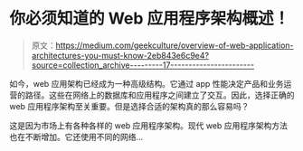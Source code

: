 # 你必须知道的 Web 应用程序架构概述！

> 原文：<https://medium.com/geekculture/overview-of-web-application-architectures-you-must-know-2eb843e6c9e4?source=collection_archive---------17----------------------->

如今，web 应用架构已经成为一种高级结构。它通过 app 性能决定产品和业务运营的路径。这些在网络上的数据库和应用程序之间建立了交互。因此，选择正确的 web 应用程序架构至关重要。但是选择合适的架构真的那么容易吗？

这是因为市场上有各种各样的 web 应用程序架构。现代 web 应用程序架构方法也在不断增加。它还使用不同的网络…